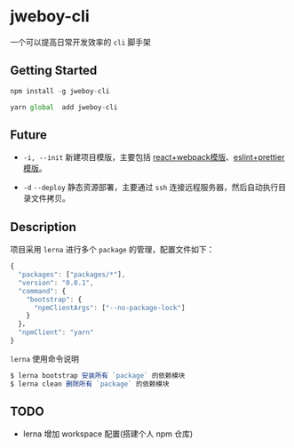 # jweboy-cli

一个可以提高日常开发效率的 `cli` 脚手架

## Getting Started

```js
npm install -g jweboy-cli

yarn global  add jweboy-cli
```

## Future

- `-i, --init` 新建项目模版，主要包括 [react+webpack模版](https://github.com/jweboy/react-webpack-toolkit)、[eslint+prettier模版](https://github.com/jweboy/project-starter)。

- `-d` `--deploy` 静态资源部署，主要通过 `ssh` 连接远程服务器，然后自动执行目录文件拷贝。

## Description

项目采用 `lerna` 进行多个 `package` 的管理，配置文件如下：

```js
{
  "packages": ["packages/*"],
  "version": "0.0.1",
  "command": {
    "bootstrap": {
      "npmClientArgs": ["--no-package-lock"]
    }
  }，
  "npmClient": "yarn"
}
```

`lerna` 使用命令说明

```js
$ lerna bootstrap 安装所有 `package` 的依赖模块
$ lerna clean 删除所有 `package` 的依赖模块
```

## TODO

- lerna 增加 workspace 配置(搭建个人 npm 仓库)
